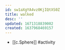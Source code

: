 ```yaml
---
id: sw1aXgYA4vz0KjIQtXS0Z
title: walked
desc: ''
updated: 1671318839002
created: 1637968469157
---
```




- [[c.Sphere]] #activity 
